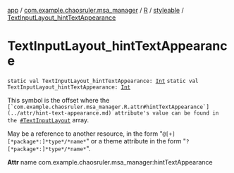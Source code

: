 [app](../../../index.md) / [com.example.chaosruler.msa_manager](../../index.md) / [R](../index.md) / [styleable](index.md) / [TextInputLayout_hintTextAppearance](.)

# TextInputLayout_hintTextAppearance

`static val TextInputLayout_hintTextAppearance: `[`Int`](https://kotlinlang.org/api/latest/jvm/stdlib/kotlin/-int/index.html)
`static val TextInputLayout_hintTextAppearance: `[`Int`](https://kotlinlang.org/api/latest/jvm/stdlib/kotlin/-int/index.html)

This symbol is the offset where the ``[`com.example.chaosruler.msa_manager.R.attr#hintTextAppearance`](../attr/hint-text-appearance.md) attribute's value can be found in the ``[`#TextInputLayout`](-text-input-layout.md) array.

May be a reference to another resource, in the form "`@[+][*package*:]*type*/*name*`" or a theme attribute in the form "`?[*package*:]*type*/*name*`".

**Attr**
name com.example.chaosruler.msa_manager:hintTextAppearance

